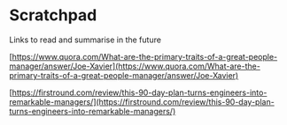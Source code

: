 # Scratchpad

Links to read and summarise in the future

[https://www.quora.com/What-are-the-primary-traits-of-a-great-people-manager/answer/Joe-Xavier](https://www.quora.com/What-are-the-primary-traits-of-a-great-people-manager/answer/Joe-Xavier)

[https://firstround.com/review/this-90-day-plan-turns-engineers-into-remarkable-managers/](https://firstround.com/review/this-90-day-plan-turns-engineers-into-remarkable-managers/)

